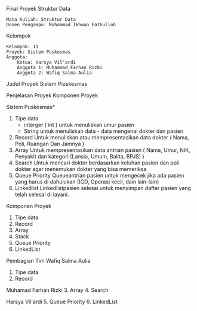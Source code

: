 Final Proyek Struktur Data

    Mata Kuliah: Struktur Data
    Dosen Pengampu: Muhammad Ikhwan Fathulloh

Kelompok

    Kelompok: 11
    Proyek: Sistem Puskesmas
    Anggota:
        Ketua: Harsya Vil'ardi
        Anggota 1: Muhammad Farhan Rizki
        Anggota 2: Wafiq Salma Aulia

Judul Proyek
Sistem Piuskesmas


Penjelasan Proyek
Komponen Proyek 

Sistem Puskesmas* 
1. Tipe data
     - interger ( int ) untuk menuliskan umur pasien 
     - String untuk menuliskan data - data mengenai dokter dan pasien 
2. Record
      Untuk menuliskan atau mempresentasikan data dokter ( Nama, Poli, Ruangan Dan Jamnya ) 
3. Array 
      Untuk mempresentasikan data antrian pasien ( Nama, Umur, NIK, Penyakit dan kategori (Lansia, Umum, Balita, BPJS) ) 
4. Search
      Untuk mencari dokter berdasarkan keluhan pasien dan poli dokter agar menemukan dokter yang bisa memeriksa 
5. Queue Priority
     Queue<Pasien>antrian pasien untuk mengecek jika ada pasien yang harus di dahulukan (IGD, Operasi kecil, dain lain-lain)
6. Linkedlist       Linkedlist<pasien>pasien selesai untuk menyimpan daftar pasien yang telah selesai di layani.

Komponen Proyek
1.  Tipe data
2.  Record
3.  Array
4.  Stack
5.  Queue Priority
6.  LinkedList

Pembagian Tim 
Wafiq Salma Aulia 
1. Tipe data 
2. Record 

Muhamad Farhan Rizki 
3. Array 
4. Search 

Harsya Vil'ardi
5. Queue Priority
6. LinkedList





